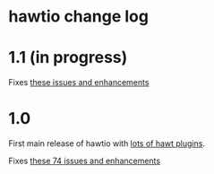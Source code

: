 # hawtio change log

# 1.1 (in progress)

Fixes [these issues and enhancements](https://github.com/hawtio/hawtio/issues?milestone=2&state=closed)


# 1.0

First main release of hawtio with [lots of hawt plugins](http://hawt.io/plugins/index.html).

Fixes [these 74 issues and enhancements](https://github.com/hawtio/hawtio/issues?milestone=1&state=closed)